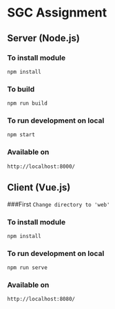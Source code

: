 # SGC Assignment

## Server (Node.js)
### To install module
`npm install`

### To build
`npm run build`

### To run development on local
`npm start`

### Available on
`http://localhost:8000/`


## Client (Vue.js) 
###First
`Change directory to 'web'`

### To install module
`npm install`

### To run development on local
`npm run serve`

### Available on
`http://localhost:8080/`
